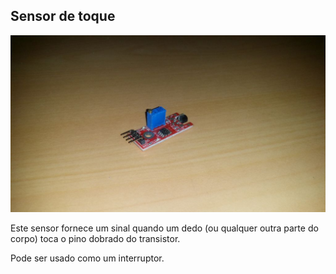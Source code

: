 ## Sensor de toque

![alt text](img/1.jpg)


Este sensor fornece um sinal quando um dedo (ou qualquer outra parte do corpo) toca o pino dobrado do transistor.

Pode ser usado como um interruptor.